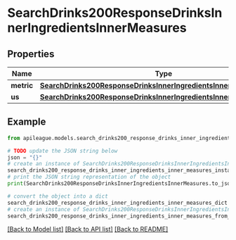 # SearchDrinks200ResponseDrinksInnerIngredientsInnerMeasures


## Properties

Name | Type | Description | Notes
------------ | ------------- | ------------- | -------------
**metric** | [**SearchDrinks200ResponseDrinksInnerIngredientsInnerMeasuresMetric**](SearchDrinks200ResponseDrinksInnerIngredientsInnerMeasuresMetric.md) |  | [optional] 
**us** | [**SearchDrinks200ResponseDrinksInnerIngredientsInnerMeasuresUs**](SearchDrinks200ResponseDrinksInnerIngredientsInnerMeasuresUs.md) |  | [optional] 

## Example

```python
from apileague.models.search_drinks200_response_drinks_inner_ingredients_inner_measures import SearchDrinks200ResponseDrinksInnerIngredientsInnerMeasures

# TODO update the JSON string below
json = "{}"
# create an instance of SearchDrinks200ResponseDrinksInnerIngredientsInnerMeasures from a JSON string
search_drinks200_response_drinks_inner_ingredients_inner_measures_instance = SearchDrinks200ResponseDrinksInnerIngredientsInnerMeasures.from_json(json)
# print the JSON string representation of the object
print(SearchDrinks200ResponseDrinksInnerIngredientsInnerMeasures.to_json())

# convert the object into a dict
search_drinks200_response_drinks_inner_ingredients_inner_measures_dict = search_drinks200_response_drinks_inner_ingredients_inner_measures_instance.to_dict()
# create an instance of SearchDrinks200ResponseDrinksInnerIngredientsInnerMeasures from a dict
search_drinks200_response_drinks_inner_ingredients_inner_measures_from_dict = SearchDrinks200ResponseDrinksInnerIngredientsInnerMeasures.from_dict(search_drinks200_response_drinks_inner_ingredients_inner_measures_dict)
```
[[Back to Model list]](../README.md#documentation-for-models) [[Back to API list]](../README.md#documentation-for-api-endpoints) [[Back to README]](../README.md)


